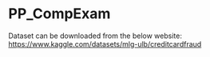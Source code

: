 # PP_CompExam

Dataset can be downloaded from the below website:
https://www.kaggle.com/datasets/mlg-ulb/creditcardfraud

